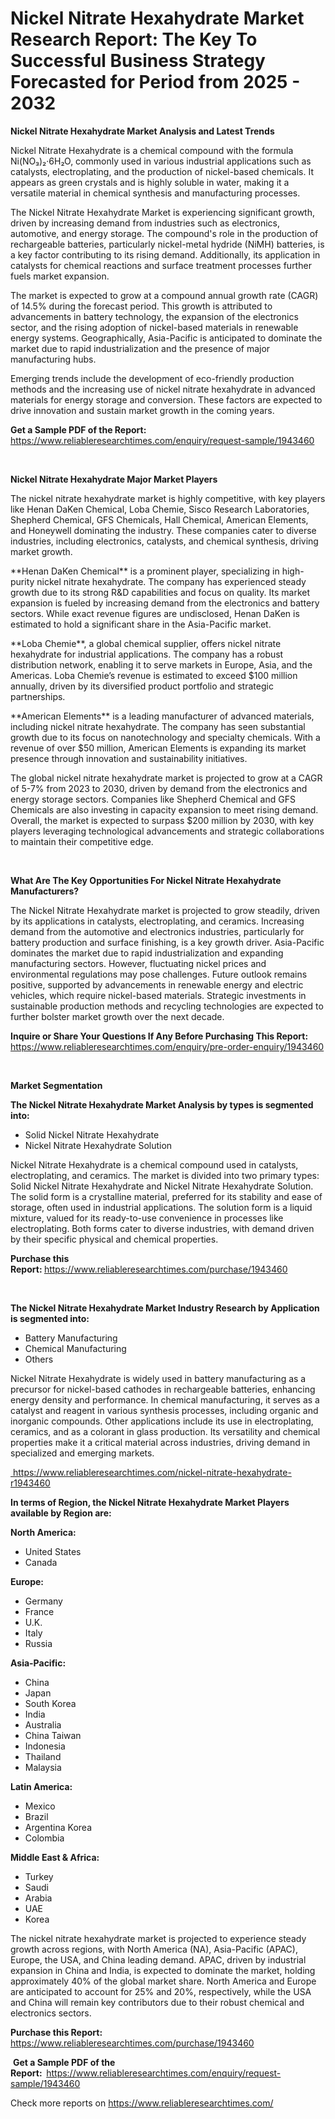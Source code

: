 <p><h1>Nickel Nitrate Hexahydrate Market Research Report: The Key To Successful Business Strategy Forecasted for Period from 2025 - 2032</h1></p><p><strong>Nickel Nitrate Hexahydrate Market Analysis and Latest Trends</strong></p>
<p><p>Nickel Nitrate Hexahydrate is a chemical compound with the formula Ni(NO₃)₂·6H₂O, commonly used in various industrial applications such as catalysts, electroplating, and the production of nickel-based chemicals. It appears as green crystals and is highly soluble in water, making it a versatile material in chemical synthesis and manufacturing processes.</p><p>The Nickel Nitrate Hexahydrate Market is experiencing significant growth, driven by increasing demand from industries such as electronics, automotive, and energy storage. The compound's role in the production of rechargeable batteries, particularly nickel-metal hydride (NiMH) batteries, is a key factor contributing to its rising demand. Additionally, its application in catalysts for chemical reactions and surface treatment processes further fuels market expansion.</p><p>The market is expected to grow at a compound annual growth rate (CAGR) of 14.5% during the forecast period. This growth is attributed to advancements in battery technology, the expansion of the electronics sector, and the rising adoption of nickel-based materials in renewable energy systems. Geographically, Asia-Pacific is anticipated to dominate the market due to rapid industrialization and the presence of major manufacturing hubs.</p><p>Emerging trends include the development of eco-friendly production methods and the increasing use of nickel nitrate hexahydrate in advanced materials for energy storage and conversion. These factors are expected to drive innovation and sustain market growth in the coming years.</p></p>
<p><strong>Get a Sample PDF of the Report:&nbsp;</strong> <a href="https://www.reliableresearchtimes.com/enquiry/request-sample/1943460?utm_campaign=2137&utm_medium=2&utm_source=Github&utm_content=ia&utm_term=27012025&utm_id=nickel-nitrate-hexahydrate">https://www.reliableresearchtimes.com/enquiry/request-sample/1943460</a></p>
<p>&nbsp;</p>
<p><strong>Nickel Nitrate Hexahydrate Major Market Players</strong></p>
<p><p>The nickel nitrate hexahydrate market is highly competitive, with key players like Henan DaKen Chemical, Loba Chemie, Sisco Research Laboratories, Shepherd Chemical, GFS Chemicals, Hall Chemical, American Elements, and Honeywell dominating the industry. These companies cater to diverse industries, including electronics, catalysts, and chemical synthesis, driving market growth.</p><p>**Henan DaKen Chemical** is a prominent player, specializing in high-purity nickel nitrate hexahydrate. The company has experienced steady growth due to its strong R&D capabilities and focus on quality. Its market expansion is fueled by increasing demand from the electronics and battery sectors. While exact revenue figures are undisclosed, Henan DaKen is estimated to hold a significant share in the Asia-Pacific market.</p><p>**Loba Chemie**, a global chemical supplier, offers nickel nitrate hexahydrate for industrial applications. The company has a robust distribution network, enabling it to serve markets in Europe, Asia, and the Americas. Loba Chemie’s revenue is estimated to exceed $100 million annually, driven by its diversified product portfolio and strategic partnerships.</p><p>**American Elements** is a leading manufacturer of advanced materials, including nickel nitrate hexahydrate. The company has seen substantial growth due to its focus on nanotechnology and specialty chemicals. With a revenue of over $50 million, American Elements is expanding its market presence through innovation and sustainability initiatives.</p><p>The global nickel nitrate hexahydrate market is projected to grow at a CAGR of 5-7% from 2023 to 2030, driven by demand from the electronics and energy storage sectors. Companies like Shepherd Chemical and GFS Chemicals are also investing in capacity expansion to meet rising demand. Overall, the market is expected to surpass $200 million by 2030, with key players leveraging technological advancements and strategic collaborations to maintain their competitive edge.</p></p>
<p>&nbsp;</p>
<p><strong>What Are The Key Opportunities For Nickel Nitrate Hexahydrate Manufacturers?</strong></p>
<p><p>The Nickel Nitrate Hexahydrate market is projected to grow steadily, driven by its applications in catalysts, electroplating, and ceramics. Increasing demand from the automotive and electronics industries, particularly for battery production and surface finishing, is a key growth driver. Asia-Pacific dominates the market due to rapid industrialization and expanding manufacturing sectors. However, fluctuating nickel prices and environmental regulations may pose challenges. Future outlook remains positive, supported by advancements in renewable energy and electric vehicles, which require nickel-based materials. Strategic investments in sustainable production methods and recycling technologies are expected to further bolster market growth over the next decade.</p></p>
<p><strong>Inquire or Share Your Questions If Any Before Purchasing This Report:</strong> <a href="https://www.reliableresearchtimes.com/enquiry/pre-order-enquiry/1943460?utm_campaign=2137&utm_medium=2&utm_source=Github&utm_content=ia&utm_term=27012025&utm_id=nickel-nitrate-hexahydrate">https://www.reliableresearchtimes.com/enquiry/pre-order-enquiry/1943460</a></p>
<p>&nbsp;</p>
<p><strong>Market Segmentation</strong></p>
<p><strong>The Nickel Nitrate Hexahydrate Market Analysis by types is segmented into:</strong></p>
<p><ul><li>Solid Nickel Nitrate Hexahydrate</li><li>Nickel Nitrate Hexahydrate Solution</li></ul></p>
<p><p>Nickel Nitrate Hexahydrate is a chemical compound used in catalysts, electroplating, and ceramics. The market is divided into two primary types: Solid Nickel Nitrate Hexahydrate and Nickel Nitrate Hexahydrate Solution. The solid form is a crystalline material, preferred for its stability and ease of storage, often used in industrial applications. The solution form is a liquid mixture, valued for its ready-to-use convenience in processes like electroplating. Both forms cater to diverse industries, with demand driven by their specific physical and chemical properties.</p></p>
<p><strong>Purchase this Report:&nbsp;</strong><a href="https://www.reliableresearchtimes.com/purchase/1943460?utm_campaign=2137&utm_medium=2&utm_source=Github&utm_content=ia&utm_term=27012025&utm_id=nickel-nitrate-hexahydrate">https://www.reliableresearchtimes.com/purchase/1943460</a></p>
<p>&nbsp;</p>
<p><strong>The Nickel Nitrate Hexahydrate Market Industry Research by Application is segmented into:</strong></p>
<p><ul><li>Battery Manufacturing</li><li>Chemical Manufacturing</li><li>Others</li></ul></p>
<p><p>Nickel Nitrate Hexahydrate is widely used in battery manufacturing as a precursor for nickel-based cathodes in rechargeable batteries, enhancing energy density and performance. In chemical manufacturing, it serves as a catalyst and reagent in various synthesis processes, including organic and inorganic compounds. Other applications include its use in electroplating, ceramics, and as a colorant in glass production. Its versatility and chemical properties make it a critical material across industries, driving demand in specialized and emerging markets.</p></p>
<p><a href="https://www.reliableresearchtimes.com/nickel-nitrate-hexahydrate-r1943460?utm_campaign=2137&utm_medium=2&utm_source=Github&utm_content=ia&utm_term=27012025&utm_id=nickel-nitrate-hexahydrate">&nbsp;https://www.reliableresearchtimes.com/nickel-nitrate-hexahydrate-r1943460</a></p>
<p><strong>In terms of Region, the Nickel Nitrate Hexahydrate Market Players available by Region are:</strong></p>
<p>
    <p> <strong> North America: </strong>
        <ul>
            <li>United States</li>
            <li>Canada</li>
        </ul>
        </p> 
    <p> <strong> Europe: </strong>
        <ul>
            <li>Germany</li>
            <li>France</li>
            <li>U.K.</li>
            <li>Italy</li>
            <li>Russia</li>
        </ul>
        </p> 
    <p> <strong> Asia-Pacific: </strong>
        <ul>
            <li>China</li>
            <li>Japan</li>
            <li>South Korea</li>
            <li>India</li>
            <li>Australia</li>
            <li>China Taiwan</li>
            <li>Indonesia</li>
            <li>Thailand</li>
            <li>Malaysia</li>
        </ul>
        </p> 
    <p> <strong> Latin America: </strong>
        <ul>
            <li>Mexico</li>
            <li>Brazil</li>
            <li>Argentina Korea</li>
            <li>Colombia</li>
        </ul>
        </p> 
    <p> <strong> Middle East & Africa: </strong>
        <ul>
            <li>Turkey</li>
            <li>Saudi</li>
            <li>Arabia</li>
            <li>UAE</li>
            <li>Korea</li>
        </ul>
    </p>
    </p>
<p><p>The nickel nitrate hexahydrate market is projected to experience steady growth across regions, with North America (NA), Asia-Pacific (APAC), Europe, the USA, and China leading demand. APAC, driven by industrial expansion in China and India, is expected to dominate the market, holding approximately 40% of the global market share. North America and Europe are anticipated to account for 25% and 20%, respectively, while the USA and China will remain key contributors due to their robust chemical and electronics sectors.</p></p>
<p><strong>Purchase this Report: </strong><a href="https://www.reliableresearchtimes.com/purchase/1943460?utm_campaign=2137&utm_medium=2&utm_source=Github&utm_content=ia&utm_term=27012025&utm_id=nickel-nitrate-hexahydrate">https://www.reliableresearchtimes.com/purchase/1943460</a></p>
<p>&nbsp;<strong>Get a Sample PDF of the Report:&nbsp;&nbsp;</strong><a href="https://www.reliableresearchtimes.com/enquiry/request-sample/1943460?utm_campaign=2137&utm_medium=2&utm_source=Github&utm_content=ia&utm_term=27012025&utm_id=nickel-nitrate-hexahydrate">https://www.reliableresearchtimes.com/enquiry/request-sample/1943460</a></p>
<p><strong></strong></p>
<p>Check more reports on <a href="https://www.reliableresearchtimes.com/?utm_campaign=2137&utm_medium=2&utm_source=Github&utm_content=ia&utm_term=27012025&utm_id=nickel-nitrate-hexahydrate">https://www.reliableresearchtimes.com/</a></p>